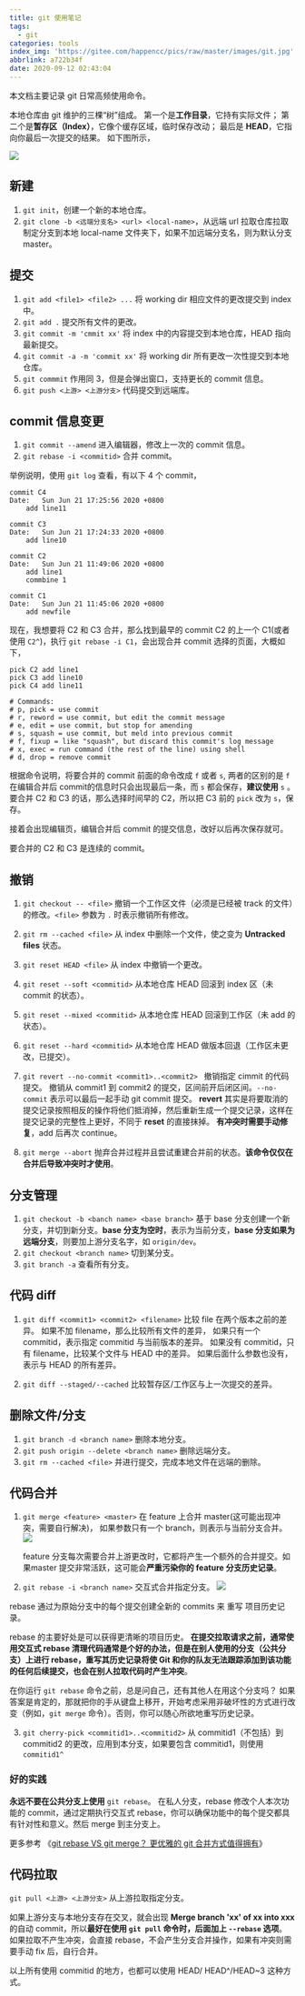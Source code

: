 ```yaml
---
title: git 使用笔记
tags:
  - git
categories: tools
index_img: 'https://gitee.com/happencc/pics/raw/master/images/git.jpg'
abbrlink: a722b34f
date: 2020-09-12 02:43:04
---
```


本文档主要记录 git 日常高频使用命令。
<!-- more -->

本地仓库由 git 维护的三棵“树”组成。
第一个是**工作目录**，它持有实际文件；
第二个是**暂存区（Index）**，它像个缓存区域，临时保存改动；
最后是 **HEAD**，它指向你最后一次提交的结果。
如下图所示，

![](https://gitee.com/happencc/pics/raw/master/images/git-flow.png)

## 新建
1. `git init`，创建一个新的本地仓库。
2. `git clone -b <远端分支名> <url> <local-name>`，从远端 url 拉取仓库拉取制定分支到本地 local-name 文件夹下，如果不加远端分支名，则为默认分支 master。

## 提交
1. `git add <file1> <file2> ...` 将 working dir 相应文件的更改提交到 index 中。
2. `git add .` 提交所有文件的更改。
3. `git commit -m 'cmmit xx'` 将 index 中的内容提交到本地仓库，HEAD 指向最新提交。
4. `git commit -a -m 'commit xx'` 将 working dir 所有更改一次性提交到本地仓库。
5. `git commmit` 作用同 3，但是会弹出窗口，支持更长的 commit 信息。
6. `git push <上游> <上游分支>` 代码提交到远端库。

## commit 信息变更
1. `git commit --amend` 进入编辑器，修改上一次的 commit 信息。
2. `git rebase -i <commitid>` 合并 commit。

举例说明，使用 `git log` 查看，有以下 4 个 commit，

```shell
commit C4
Date:   Sun Jun 21 17:25:56 2020 +0800
    add line11

commit C3
Date:   Sun Jun 21 17:24:33 2020 +0800
    add line10

commit C2
Date:   Sun Jun 21 11:49:06 2020 +0800
    add line1
    commbine 1

commit C1
Date:   Sun Jun 21 11:45:06 2020 +0800
    add newfile
```
现在，我想要将 C2 和 C3 合并，那么找到最早的 commit C2 的上一个 C1(或者使用 `C2^`)，执行 `git rebase -i C1`，会出现合并 commit 选择的页面，大概如下，

``` shell
pick C2 add line1
pick C3 add line10
pick C4 add line11

# Commands:
# p, pick = use commit
# r, reword = use commit, but edit the commit message
# e, edit = use commit, but stop for amending
# s, squash = use commit, but meld into previous commit
# f, fixup = like "squash", but discard this commit's log message
# x, exec = run command (the rest of the line) using shell
# d, drop = remove commit
```
根据命令说明，将要合并的 commit 前面的命令改成 `f` 或者 `s`, 两者的区别的是 `f` 在编辑合并后 commit的信息时只会出现最后一条，而 `s` 都会保存，**建议使用** `s` 。要合并 C2 和 C3 的话，那么选择时间早的 C2，所以把 C3 前的 `pick` 改为 `s`，保存。

接着会出现编辑页，编辑合并后 commit 的提交信息，改好以后再次保存就可。

<p class="note note-warning">要合并的 C2 和 C3 是连续的 commit。</p>

## 撤销
1. `git checkout -- <file>` 撤销一个工作区文件（必须是已经被 track 的文件）的修改。`<file>` 参数为 `.` 时表示撤销所有修改。
2. `git rm --cached <file>` 从 index 中删除一个文件，使之变为 **Untracked files** 状态。
3. `git reset HEAD <file>` 从 index 中撤销一个更改。
4.  `git reset --soft <commitid>` 从本地仓库 HEAD 回滚到 index 区（未 commit 的状态）。
5.  `git reset --mixed <commitid>` 从本地仓库 HEAD 回滚到工作区（未 add 的状态）。
6.  `git reset --hard <commitid>` 从本地仓库 HEAD 做版本回退（工作区未更改，已提交）。
7. `git revert --no-commit <commit1>..<commit2> `  撤销指定 cimmit 的代码提交。
    撤销从 commit1 到 commit2 的提交，区间前开后闭区间。`--no-commit`  表示可以最后一起手动 git commit 提交。
    **revert** 其实是将要取消的提交记录按照相反的操作将他们抵消掉，然后重新生成一个提交记录，这样在提交记录的完整性上更好，不同于 **reset** 的直接抹掉。
    **有冲突时需要手动修复**，add 后再次 continue。

8. `git merge --abort` 抛弃合并过程并且尝试重建合并前的状态。**该命令仅仅在合并后导致冲突时才使用**。

## 分支管理
1.  `git checkout -b <banch name> <base branch>` 基于 base 分支创建一个新分支，并切到新分支。**base 分支为空时**，表示为当前分支，**base 分支如果为远端分支**，则要加上游分支名字，如 `origin/dev`。
2. `git checkout <branch name>` 切到某分支。
3. `git branch -a` 查看所有分支。

## 代码 diff
1. `git diff <commit1> <commit2> <filename>`  比较 file 在两个版本之前的差异。
   如果不加 filename，那么比较所有文件的差异，
   如果只有一个 commitid，表示指定 commitid 与当前版本的差异。
   如果没有 commitid，只有 filename，比较某个文件与 HEAD 中的差异。
   如果后面什么参数也没有，表示与 HEAD 的所有差异。

2. `git diff --staged/--cached` 比较暂存区/工作区与上一次提交的差异。

## 删除文件/分支
1. `git branch -d <branch name>` 删除本地分支。
2. `git push origin --delete <branch name>` 删除远端分支。
3. `git rm --cached <file>` 并进行提交，完成本地文件在远端的删除。

## 代码合并
1. `git merge <feature> <master>` 在 feature 上合并 master(这可能出现冲突，需要自行解决)，
   如果参数只有一个 branch，则表示与当前分支合并。
  ![](https://gitee.com/happencc/pics/raw/master/images/git-merge.jpg)

   feature 分支每次需要合并上游更改时，它都将产生一个额外的合并提交。如果master 提交非常活跃，这可能会**严重污染你的 feature 分支历史记录**。
2. `git rebase -i <branch name>` 交互式合并指定分支。
![](https://gitee.com/happencc/pics/raw/master/images/git-rebase.jpg)

rebase 通过为原始分支中的每个提交创建全新的 commits 来 重写 项目历史记录。

rebase 的主要好处是可以获得更清晰的项目历史。
**在提交拉取请求之前，通常使用交互式 rebase 清理代码通常是个好的办法，但是在别人使用的分支（公共分支）上进行 rebase，重写其历史记录将使 Git 和你的队友无法跟踪添加到该功能的任何后续提交，也会在别人拉取代码时产生冲突**。

在你运行 `git rebase` 命令之前，总是问自己，还有其他人在用这个分支吗？ 如果答案是肯定的，那就把你的手从键盘上移开，开始考虑采用非破坏性的方式进行改变（例如，`git merge` 命令）。否则，你可以随心所欲地重写历史记录。

3. `git cherry-pick <commitid1>..<commitid2>`   从 commitid1（不包括）到 commitid2 的更改，应用到本分支，如果要包含 commitid1，则使用 `commitid1^`

### 好的实践
**永远不要在公共分支上使用** `git rebase`。
在私人分支，rebase 修改个人本次功能的 commit，通过定期执行交互式 rebase，你可以确保功能中的每个提交都具有针对性和意义。然后 merge 到主分支上。

更多参考 《[git rebase VS git merge？ 更优雅的 git 合并方式值得拥有](https://juejin.im/post/5d2d24245188250501477cc4)》

## 代码拉取
`git pull <上游> <上游分支>` 从上游拉取指定分支。

如果上游分支与本地分支存在交叉，就会出现 **Merge branch 'xx' of xx into xxx** 的自动 commit，所以**最好在使用 `git pull` 命令时，后面加上 `--rebase` 选项**。
如果拉取不产生冲突，会直接 rebase，不会产生分支合并操作，如果有冲突则需要手动 fix 后，自行合并。

<p class="note note-warning">以上所有使用 commitid 的地方，也都可以使用 HEAD/ HEAD^/HEAD~3 这种方式。</p>

```